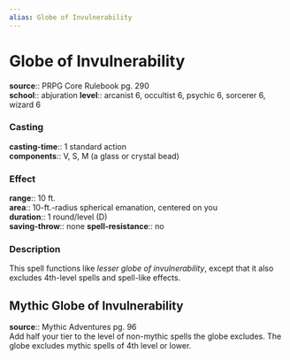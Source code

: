 ```yaml
---
alias: Globe of Invulnerability
---
```


# Globe of Invulnerability 

**source**:: PRPG Core Rulebook pg. 290  
**school**:: abjuration
**level**:: arcanist 6, occultist 6, psychic 6, sorcerer 6, wizard 6

### Casting 

**casting-time**:: 1 standard action  
**components**:: V, S, M (a glass or crystal bead)

### Effect 

**range**:: 10 ft.  
**area**:: 10-ft.-radius spherical emanation, centered on you  
**duration**:: 1 round/level (D)  
**saving-throw**:: none
**spell-resistance**:: no

### Description 

This spell functions like *lesser globe of invulnerability*, except that it also excludes 4th-level spells and spell-like effects.

## Mythic Globe of Invulnerability 

**source**:: Mythic Adventures pg. 96  
Add half your tier to the level of non-mythic spells the globe excludes. The globe excludes mythic spells of 4th level or lower.

